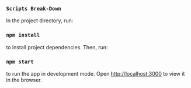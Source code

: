 ### `Scripts Break-Down`

In the project directory, run:

### `npm install`

to install project dependencies. Then, run:

### `npm start`

to run the app in development mode.
Open [http://localhost:3000](http://localhost:3000) to view it in the browser.

